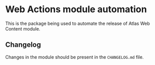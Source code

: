 # Web Actions module automation

This is the package being used to automate the release of Atlas Web Content module.

## Changelog

Changes in the module should be present in the `CHANGELOG.md` file.
